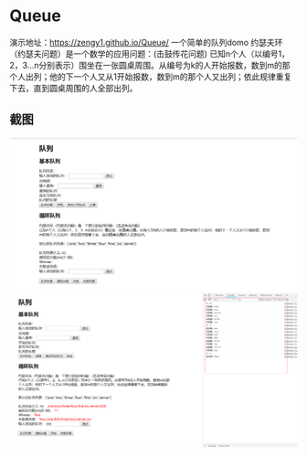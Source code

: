 # Queue
演示地址：<https://zengy1.github.io/Queue/>
一个简单的队列domo
约瑟夫环（约瑟夫问题）是一个数学的应用问题：(击鼓传花问题)
已知n个人（以编号1，2，3...n分别表示）围坐在一张圆桌周围。从编号为k的人开始报数，数到m的那个人出列；他的下一个人又从1开始报数，数到m的那个人又出列；依此规律重复下去，直到圆桌周围的人全部出列。
## 截图
![](https://github.com/zengY1/Queue/blob/master/image/1.png)
![](https://github.com/zengY1/Queue/blob/master/image/2.png)
